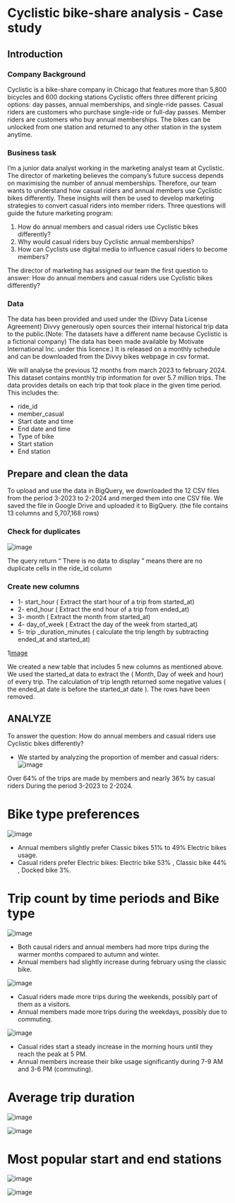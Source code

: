 # Cyclistic bike-share analysis - Case study

## Introduction

### Company Background

Cyclistic is a bike-share company in Chicago that features more than 5,800 bicycles and 600 docking stations
Cyclistic offers three different pricing options: day passes, annual memberships, and single-ride passes. Casual riders are customers who purchase single-ride or full-day passes. Member riders are customers who buy annual memberships.
The bikes can be unlocked from one station and returned to any other station in the system anytime.

### Business task
I’m a junior data analyst working in the marketing analyst team at Cyclistic. The director of marketing believes the company’s future success depends on maximising the number of annual memberships. Therefore, our team wants to understand how casual riders and annual members use Cyclistic bikes differently. 
These insights will then be used to develop marketing strategies to convert casual riders into member riders. 
Three questions will guide the future marketing program:

1. How do annual members and casual riders use Cyclistic bikes differently?
2. Why would casual riders buy Cyclistic annual memberships? 
3. How can Cyclists use digital media to influence casual riders to become members? 

The director of marketing has assigned our team the first question to answer: How do annual members and casual riders use Cyclistic bikes differently?

 ### Data

The data has been provided and used under the (Divvy Data License Agreement) Divvy generously open sources their internal historical trip data to the public.(Note: The datasets have a different name because Cyclistic is a fictional company)
The data has been made available by Motivate International Inc. under this licence.) It is released on a monthly schedule and can be downloaded from the Divvy bikes webpage in csv format.

We will analyse the previous 12 months from march 2023 to february 2024. 
This dataset contains monthly trip information for over 5.7 million trips.
The data provides details on each trip that took place in the given time period. This includes the:
- ride_id
- member_casual
- Start date and time
- End date and time
- Type of bike
- Start station
- End station

## Prepare and clean the data 

To upload and use the data in BigQuery, we downloaded the 12 CSV files from the period 3-2023 to 2-2024 and merged them into one CSV file. We saved the file in Google Drive and uploaded it to BigQuery. (the file contains 13 columns and 5,707,168 rows)

### Check for duplicates

![image](https://github.com/Nizar2804/Cyclistic-/blob/c758b3ab33fbfba038fb19666b36a4100ef33e63/images/duplicate%20check.png)

The query return “ There is no data to display ” means there are no duplicate cells in the ride_id column

### Create new columns

- 1- start_hour ( Extract the start hour of a trip from started_at)
- 2- end_hour ( Extract the end hour of a trip from ended_at)
- 3- month ( Extract the month from started_at)
- 4- day_of_week ( Extract the day of the week from started_at)
- 5- trip _duration_minutes ( calculate the trip length by subtracting ended_at and started_at)

1[image](https://github.com/Nizar2804/Cyclistic-/blob/c758b3ab33fbfba038fb19666b36a4100ef33e63/images/clean%20data.png)


We created a new table that includes 5 new columns as mentioned above. 
We used the started_at data to extract the ( Month, Day of week and hour)  of every trip. 
The calculation of trip length returned some negative values ( the ended_at date is before the started_at date ).
         The rows have been removed. 


 ## ANALYZE

To answer the question: How do annual members and casual riders use Cyclistic bikes differently? 
- We started by analyzing the proportion of member and casual riders: 
![image](https://github.com/Nizar2804/Cyclistic-/blob/c758b3ab33fbfba038fb19666b36a4100ef33e63/images/Total%20trips%20by%20customer%20type%20.png)

Over 64% of the trips are made by members and nearly 36% by casual riders During the period 3-2023 to 2-2024.


# Bike type preferences 
![image](https://github.com/Nizar2804/Cyclistic-/blob/c758b3ab33fbfba038fb19666b36a4100ef33e63/images/Trips%20by%20Customer%20and%20Bike%20type%20.png)

- Annual members slightly prefer Classic bikes 51% to 49% Electric bikes usage. 
- Casual riders prefer Electric bikes: 
Electric bike 53% , Classic bike 44% , Docked bike 3%. 


# Trip count by time periods and Bike type

![image](https://github.com/Nizar2804/Cyclistic-/blob/6323088c422bdf98c7f68b48ed9ea77bc9a57171/images/trips%20bu%20months%20and%20bike%20type.png)			
- Both causal riders and annual members had more trips during the warmer months compared to	autumn and winter.
- Annual members had slightly increase during february using the classic bike.


   
![image](https://github.com/Nizar2804/Cyclistic-/blob/6323088c422bdf98c7f68b48ed9ea77bc9a57171/images/trips%20by%20dow%20and%20bike%20type.png)		

- Casual riders made more trips during the weekends, possibly part of them as a visitors.
- Annual members made more trips during the weekdays, possibly due to commuting.
  
![image](https://github.com/Nizar2804/Cyclistic-/blob/6323088c422bdf98c7f68b48ed9ea77bc9a57171/images/trips%20by%20hour%20and%20biketype.png)									
- Casual rides start a steady increase in the morning hours until they reach the peak at 5 PM.
- Annual members increase their bike usage significantly during 7-9 AM and 3-6 PM (commuting).

# Average trip duration

![image](https://github.com/Nizar2804/Cyclistic-/blob/6323088c422bdf98c7f68b48ed9ea77bc9a57171/images/avg%20by%20months.png)	


![image](https://github.com/Nizar2804/Cyclistic-/blob/6323088c422bdf98c7f68b48ed9ea77bc9a57171/images/avg%20by%20day%20of%20week.png)						


# Most popular start and end stations

![image](https://github.com/Nizar2804/Cyclistic-/blob/6323088c422bdf98c7f68b48ed9ea77bc9a57171/images/top%2010%20start%20stations.png)																									

![image](https://github.com/Nizar2804/Cyclistic-/blob/6323088c422bdf98c7f68b48ed9ea77bc9a57171/images/top%2010%20end%20stations.png)																									
